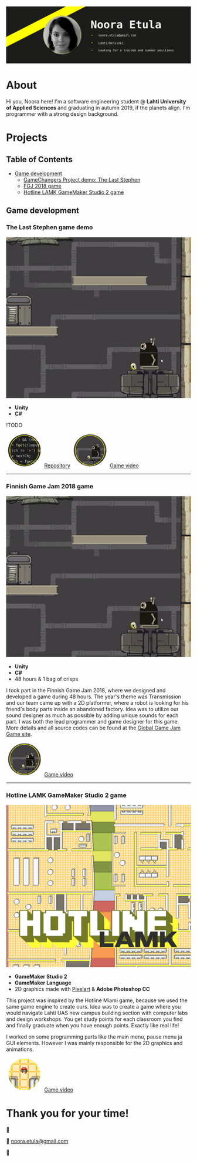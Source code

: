 ![Header image](/images/githeader.jpg "Porfolio header picture")

# About

Hi you, Noora here! I'm a software engineering student @ **Lahti University of Applied Sciences** and graduating in autumn 2019, if the planets align. I'm programmer with a strong design background.

# Projects

## Table of Contents

  * [Game development](#Game-development)
    * [GameChangers Project demo: The Last Stephen](#The-Last-Stephen-game-demo)
    * [FGJ 2018 game](#Finnish-Game-Jam-2018-game)
    * [Hotline LAMK GameMaker Studio 2 game](#Hotline-LAMK-GameMaker-Studio-2-game)

## Game development

### The Last Stephen game demo

![The Last Stephen header](/images/robotheader.png "The Last Stephen demo")

* **Unity**
* **C#**

!TODO

<img src="/icons/pipeicon.png" width="100"> [Repository](https://github.com/Nooralogical/thelaststephen)
<img src="/icons/roboticon.png" width="100"> [Game video](https://youtu.be/tc3Hln99bMs)
___

### Finnish Game Jam 2018 game

![Robot's mission header](/images/robotheader.png "Robot's mission game")

* **Unity**
* **C#**
* 48 hours & 1 bag of crisps

I took part in the Finnish Game Jam 2018, where we designed and developed a game during 48 hours. The year's theme was Transmission and our team came up with a 2D platformer, where a robot is looking for his friend's body parts inside an abandoned factory. Idea was to utilize our sound designer as much as possible by adding unique sounds for each part. I was both the lead programmer and game designer for this game. More details and all source codes can be found at the [Global Game Jam Game site](https://globalgamejam.org/2018/games/robots-mission).

<img src="/icons/roboticon.png" width="100"> [Game video](https://youtu.be/tc3Hln99bMs)

___

### Hotline LAMK GameMaker Studio 2 game

![Hotline LAMK header](/images/hotlineheader.png "Hotline LAMK game")

* **GameMaker Studio 2**
* **GameMaker Language**
* 2D graphics made with [Pixelart](https://www.pixilart.com) & **Adobe Photoshop CC**

This project was inspired by the Hotline Miami game, because we used the same game engine to create ours. Idea was to create a game where you would navigate Lahti UAS new campus building section with computer labs and design workshops. You get study points for each classroom you find and finally graduate when you have enough points. Exactly like real life! 

I worked on some programming parts like the main menu, pause menu ja GUI elements. However I was mainly responsible for the 2D graphics and animations.

<img src="/icons/hotlineicon.png" width="100"> [Game video](https://youtu.be/U26l3SlNd3s)

# Thank you for your time!
:wave:

:email: noora.etula@gmail.com

:rainbow: